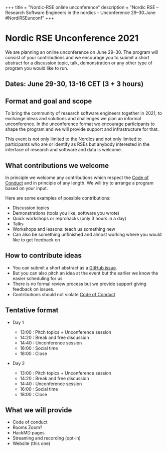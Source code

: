 +++
title = "Nordic-RSE online unconference"
description = "Nordic RSE – Research Software Engineers in the nordics – Unconference 29–30.June #NordiRSEunconf"
+++

# Nordic RSE Unconference 2021

We are planning an online unconference on June 29–30. The program will consist of your contributions and we encourage you to submit a short abstract for a discussion topic, talk, demonstration or any other type of program you would like to run.

## Dates: June 29-30, 13-16 CET (3 + 3 hours)

## Format and goal and scope

To bring the community of research software engineers together in 2021,
to exchange ideas and solutions and challenges we plan an informal unconference.
In the unconference format we encourage participants to shape the program and
we will provide support and infrastructure for that.

This event is not only limited to the Nordics and not only limited to participants
who are or identify as RSEs but anybody interested in the interface of research and software and data is welcome.


## What contributions we welcome

In principle we welcome any contributions which respect the [Code of Conduct](/events/2021-online-unconference/code_of_conduct)
and in principle of any length. We will try to arrange a program based on your input.

Here are some examples of possible contributions:
- Discussion topics
- Demonstrations (tools you like, software you wrote)
- Quick workshops or reprohacks (only 3 hours in a day)
- Talks
- Workshops and lessons: teach us something new
- Can also be something unfinished and almost working where you would like to get feedback on

## How to contribute ideas

- You can submit a short abstract as a [GitHub issue](https://github.com/nordic-rse/nordic-rse.github.io/issues/new).
  <!-- - You can also email us at ... Note that your name and abstract will be published.
  What is our email?
  -->
- But you can also pitch an idea at the event but the earlier we know the easier scheduling for us
- There is no formal review process but we provide support giving feedback on issues.
- Contributions should not violate [Code of Conduct](/events/2021-online-unconference/code_of_conduct)


## Tentative format

- Day 1
  - 13:00 : Pitch topics + Unconference session
  - 14:20 : Break and free discussion
  - 14:40 : Unconference session
  - 16:00 : Social time
  - 18:00 : Close

- Day 2
  - 13:00 : Pitch topics + Unconference session
  - 14:20 : Break and free discussion
  - 14:40 : Unconference session
  - 16:00 : Social time
  - 18:00 : Close


## What we will provide

- Code of conduct
- Rooms Zoom?
- HackMD pages
- Streaming and recording (opt-in)
- Website (this one)
